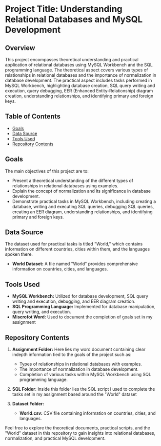 # Project Title: Understanding Relational Databases and MySQL Development

## Overview
This project encompasses theoretical understanding and practical application of relational databases using MySQL Workbench and the SQL programming language. The theoretical aspect covers various types of relationships in relational databases and the importance of normalization in database development. The practical aspect includes tasks performed in MySQL Workbench, highlighting database creation, SQL query writing and execution, query debugging, EER (Enhanced Entity-Relationship) diagram creation, understanding relationships, and identifying primary and foreign keys.

## Table of Contents
- [Goals](#goals)
- [Data Source](#data-source)
- [Tools Used](#tools-used)
- [Repository Contents](#repository-contents)

## Goals
The main objectives of this project are to:
- Present a theoretical understanding of the different types of relationships in relational databases using examples.
- Explain the concept of normalization and its significance in database development.
- Demonstrate practical tasks in MySQL Workbench, including creating a database, writing and executing SQL queries, debugging SQL queries, creating an EER diagram, understanding relationships, and identifying primary and foreign keys.

## Data Source
The dataset used for practical tasks is titled "World," which contains information on different countries, cities within them, and the languages spoken there.

- **World Dataset:** A file named "World" provides comprehensive information on countries, cities, and languages.

## Tools Used
- **MySQL Workbench:** Utilized for database development, SQL query writing and execution, debugging, and EER diagram creation.
- **SQL Programming Language:** Implemented for database manipulation, query writing, and execution.
- **Miscrofot Word:** Used to document the completion of goals set in my assignment

## Repository Contents
1. **Assignment Folder:**
   Here lies my word document containing clear indepth information tied to the goals of the project such as:
   - Types of relationships in relational databases with examples.
   - The importance of normalization in database development.
   - Completion of various tasks within MySQL Workbench using SQL programming language.

2. **SQL Folder:**
   Inside this folder lies the SQL script i used to complete the tasks set in my assignment based around the "World" dataset 
   
3. **Dataset Folder:**
   - **World.csv:** CSV file containing information on countries, cities, and languages.

Feel free to explore the theoretical documents, practical scripts, and the "World" dataset in this repository to gain insights into relational databases, normalization, and practical MySQL development.
